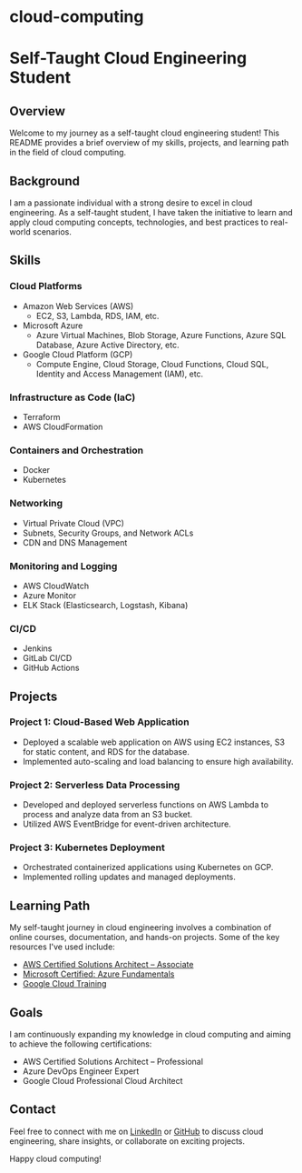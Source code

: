 # cloud-computing
# Self-Taught Cloud Engineering Student

## Overview

Welcome to my journey as a self-taught cloud engineering student! This README provides a brief overview of my skills, projects, and learning path in the field of cloud computing.

## Background

I am a passionate individual with a strong desire to excel in cloud engineering. As a self-taught student, I have taken the initiative to learn and apply cloud computing concepts, technologies, and best practices to real-world scenarios.

## Skills

### Cloud Platforms

- Amazon Web Services (AWS)
  - EC2, S3, Lambda, RDS, IAM, etc.
- Microsoft Azure
  - Azure Virtual Machines, Blob Storage, Azure Functions, Azure SQL Database, Azure Active Directory, etc.
- Google Cloud Platform (GCP)
  - Compute Engine, Cloud Storage, Cloud Functions, Cloud SQL, Identity and Access Management (IAM), etc.

### Infrastructure as Code (IaC)

- Terraform
- AWS CloudFormation

### Containers and Orchestration

- Docker
- Kubernetes

### Networking

- Virtual Private Cloud (VPC)
- Subnets, Security Groups, and Network ACLs
- CDN and DNS Management

### Monitoring and Logging

- AWS CloudWatch
- Azure Monitor
- ELK Stack (Elasticsearch, Logstash, Kibana)

### CI/CD

- Jenkins
- GitLab CI/CD
- GitHub Actions

## Projects

### Project 1: Cloud-Based Web Application

- Deployed a scalable web application on AWS using EC2 instances, S3 for static content, and RDS for the database.
- Implemented auto-scaling and load balancing to ensure high availability.

### Project 2: Serverless Data Processing

- Developed and deployed serverless functions on AWS Lambda to process and analyze data from an S3 bucket.
- Utilized AWS EventBridge for event-driven architecture.

### Project 3: Kubernetes Deployment

- Orchestrated containerized applications using Kubernetes on GCP.
- Implemented rolling updates and managed deployments.

## Learning Path

My self-taught journey in cloud engineering involves a combination of online courses, documentation, and hands-on projects. Some of the key resources I've used include:

- [AWS Certified Solutions Architect – Associate](https://aws.amazon.com/certification/certified-solutions-architect-associate/)
- [Microsoft Certified: Azure Fundamentals](https://docs.microsoft.com/en-us/learn/certifications/azure-fundamentals)
- [Google Cloud Training](https://cloud.google.com/training)

## Goals

I am continuously expanding my knowledge in cloud computing and aiming to achieve the following certifications:

- AWS Certified Solutions Architect – Professional
- Azure DevOps Engineer Expert
- Google Cloud Professional Cloud Architect

## Contact

Feel free to connect with me on [LinkedIn](https://www.linkedin.com/in/lydiauoma) or [GitHub](https://github.com/lydiauzoma) to discuss cloud engineering, share insights, or collaborate on exciting projects.

Happy cloud computing!

